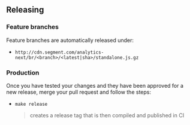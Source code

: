 ## Releasing

### Feature branches

Feature branches are automatically released under:

- `http://cdn.segment.com/analytics-next/br/<branch>/<latest|sha>/standalone.js.gz`

### Production

Once you have tested your changes and they have been approved for a new release, merge your pull request and follow the steps:

- `make release`
  > creates a release tag that is then compiled and published in CI
